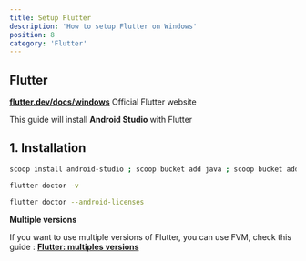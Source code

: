 ```yaml
---
title: Setup Flutter
description: 'How to setup Flutter on Windows'
position: 8
category: 'Flutter'
---
```


## Flutter

[**flutter.dev/docs/windows**](https://flutter.dev/docs/get-started/install/windows) Official Flutter
website

<content-alert type="warning">

This guide will install **Android Studio** with Flutter

</content-alert>

## 1. Installation

```bash
scoop install android-studio ; scoop bucket add java ; scoop bucket add extras ; scoop install flutter ; flutter upgrade --force
```

```bash
flutter doctor -v
```

```bash
flutter doctor --android-licenses
```

<content-alert>

**Multiple versions**  

If you want to use multiple versions of Flutter, you can use FVM, check this guide : [**Flutter: multiples versions**](documentation/developement/frameworks/flutter)

</content-alert>

